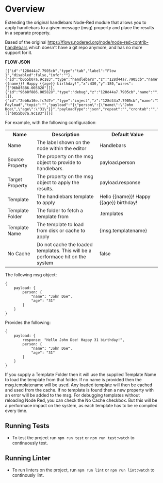 # Overview

Extending the original handlebars Node-Red module that allows you to apply handlebars to a given message (msg) property and place the results in a separate property.

Based of the original https://flows.nodered.org/node/node-red-contrib-handlebars which doesn't have a git repo anymore, and has no more support for it.

**FLOW JSON**

	[{"id":"128d44a7.7905cb","type":"tab","label":"Flow 1","disabled":false,"info":""},{"id":"b055b07a.9c183","type":"handlebars","z":"128d44a7.7905cb","name":"","sourceProperty":"payload.person","targetProperty":"payload.response","query":"Hello {{name}}! Happy {{age}} birthday!","x":430,"y":180,"wires":[["96b8f886.005828"]]},{"id":"96b8f886.005828","type":"debug","z":"128d44a7.7905cb","name":"","active":true,"tosidebar":true,"console":false,"tostatus":false,"complete":"true","x":670,"y":180,"wires":[]},{"id":"2eb6a16e.fc7d7e","type":"inject","z":"128d44a7.7905cb","name":"Inject Payload","topic":"","payload":"{\"person\":{\"name\":\"John Doe\",\"age\":\"31\"}}","payloadType":"json","repeat":"","crontab":"","once":false,"onceDelay":0.1,"x":150,"y":180,"wires":[["b055b07a.9c183"]]}]

For example, with the following configuration:

<table>
	<tr>
		<th>Name</th>
		<th>Description</th>
		<th>Default Value</th>
	</tr>
	<tr>
		<td>Name</td>
		<td>The label shown on the node within the editor</td>
		<td>Handlebars</td>
	</tr>
	<tr>
		<td>Source Property</td>
		<td>The property on the msg object to provide to handlebars.</td>
		<td>payload.person</td>
	</tr>
	<tr>
		<td>Target Property</td>
		<td>The property on the msg object to apply the results.</td>
		<td>payload.response</td>
	</tr>
	<tr>
		<td>Template</td>
		<td>The handlebars template to apply</td>
		<td>Hello {{name}}! Happy {{age}} birthday!</td>
	</tr>
    <tr>
		<td>Template Folder</td>
		<td>The folder to fetch a template from</td>
		<td>.templates</td>
	</tr>
    <tr>
		<td>Template Name</td>
		<td>The template to load from disk or cache to apply</td>
		<td>{msg.templatename}</td>
	</tr>
    <tr>
		<td>No Cache</td>
		<td>Do not cache the loaded templates. This will be a performace hit on the system</td>
		<td>false</td>
	</tr>
    
</table>

The following msg object:

	{
		payload: {
			person: {
				"name": "John Doe",
				"age": "31"
			}
		}
	}

Provides the following:

	{
		payload: {
			response: "Hello John Doe! Happy 31 birthday!",
			person: {
				"name": "John Doe",
				"age": "31"
			}
		}
	}
    
If you supply a Template Folder then it will use the supplied Template Name to load the template from that folder. If no name is provided then the msg.templatename will be used.
Any loaded template will then be cached and used from the cache.
If no template is found then a new property with an error will be added to the msg.
For debugging templates without reloading Node Red, you can check the No Cache checkbox. But this will be a performace impact on the system, as each template has to be re compiled every time.

## Running Tests
* To test the project run `npm run test` or `npm run test:watch` to continuously test.

## Running Linter
* To run linters on the project, run `npm run lint` or `npm run lint:watch` to continously lint.

